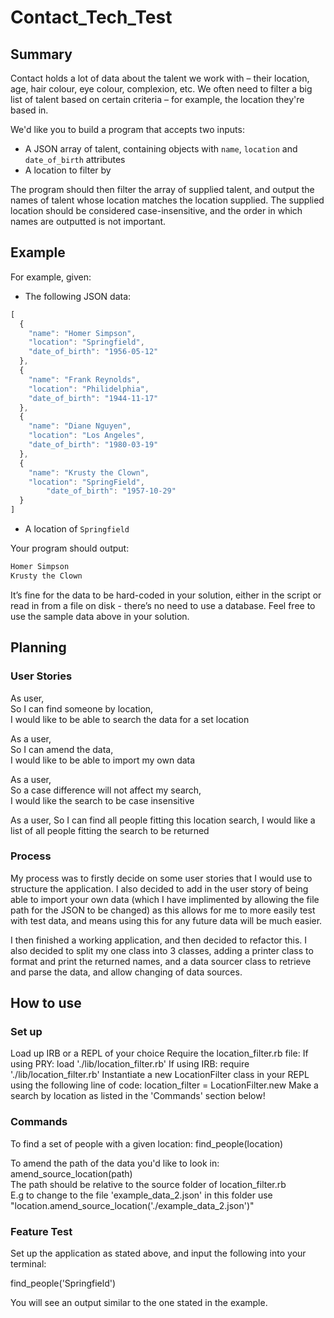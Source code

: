 # Contact_Tech_Test

## Summary

Contact holds a lot of data about the talent we work with – their location, age, hair colour, eye colour, complexion, etc. We often need to filter a big list of talent based on certain criteria – for example, the location they're based in.

We'd like you to build a program that accepts two inputs:

- A JSON array of talent, containing objects with `name`, `location` and `date_of_birth` attributes
- A location to filter by

The program should then filter the array of supplied talent, and output the names of talent whose location matches the location supplied. The supplied location should be considered case-insensitive, and the order in which names are outputted is not important.

## Example

For example, given:

- The following JSON data:

```jsx  
[  
  {  
    "name": "Homer Simpson",  
    "location": "Springfield",  
    "date_of_birth": "1956-05-12"  
  },  
  {  
    "name": "Frank Reynolds",  
    "location": "Philidelphia",  
    "date_of_birth": "1944-11-17"  
  },  
  {  
    "name": "Diane Nguyen",  
    "location": "Los Angeles",  
    "date_of_birth": "1980-03-19"  
  },  
  {  
    "name": "Krusty the Clown",  
    "location": "SpringField",  
		"date_of_birth": "1957-10-29"  
  }  
]  
```

- A location of `Springfield`

Your program should output:

```jsx  
Homer Simpson  
Krusty the Clown  
```  

It’s fine for the data to be hard-coded in your solution, either in the script or read in from a file on disk - there’s no need to use a database. Feel free to use the sample data above in your solution.

## Planning
### User Stories

As user,  
So I can find someone by location,  
I would like to be able to search the data for a set location

As a user,  
So I can amend the data,  
I would like to be able to import my own data 

As a user,  
So a case difference will not affect my search,  
I would like the search to be case insensitive

As a user,
So I can find all people fitting this location search,
I would like a list of all people fitting the search to be returned

### Process

My process was to firstly decide on some user stories that I would use to structure the application. I also decided to add in the user story of being able to import your own data (which I have implimented by allowing the file path for the JSON to be changed) as this allows for me to more easily test with test data, and means using this for any future data will be much easier.

I then finished a working application, and then decided to refactor this. I also decided to split my one class into 3 classes, adding a printer class to format and print the returned names, and a data sourcer class to retrieve and parse the data, and allow changing of data sources.

## How to use
### Set up
Load up IRB or a REPL of your choice Require the location_filter.rb file: If using PRY: load './lib/location_filter.rb' If using IRB: require './lib/location_filter.rb'
Instantiate a new LocationFilter class in your REPL using the following line of code: location_filter = LocationFilter.new
Make a search by location as listed in the 'Commands' section below!

### Commands
To find a set of people with a given location: find_people(location)

To amend the path of the data you'd like to look in: amend_source_location(path)  
The path should be relative to the source folder of location_filter.rb   
E.g to change to the file 'example_data_2.json' in this folder use "location.amend_source_location('./example_data_2.json')"

### Feature Test
Set up the application as stated above, and input the following into your terminal:

find_people('Springfield')

You will see an output similar to the one stated in the example.